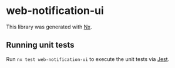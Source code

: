 # web-notification-ui

This library was generated with [Nx](https://nx.dev).

## Running unit tests

Run `nx test web-notification-ui` to execute the unit tests via [Jest](https://jestjs.io).
